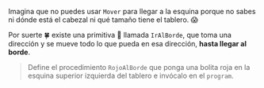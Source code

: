 Imagina que no puedes usar `Mover` para llegar a la esquina porque no sabes ni dónde está el cabezal ni qué tamaño tiene el tablero. :scream:

Por suerte :four_leaf_clover: existe una primitiva :gift: llamada `IrAlBorde`, que toma una dirección y se mueve todo lo que pueda en esa dirección, **hasta llegar al borde**.

> Define el procedimiento `RojoAlBorde` que ponga una bolita roja en la esquina superior izquierda del tablero e invócalo en el `program`.